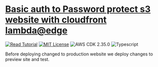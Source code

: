 # [Basic auth to Password protect s3 website with cloudfront lambda@edge](https://apoorv.blog/password-protect-s3-static-site/)

[![Read Tutorial](https://badgen.now.sh/badge/Read/Tutorial/purple)](https://apoorv.blog/password-protect-s3-static-site/)
[![MIT License](https://badgen.now.sh/badge/License/MIT/blue)](https://github.com/apoorvmote/cdk-examples/blob/master/License.md)
![AWS CDK 2.35.0](https://badgen.net/badge/aws-cdk/2.35.0/yellow)
![Typescript](https://badgen.net/badge/icon/typescript?icon=typescript&label)

Before deploying changed to production website we deploy changes to preview site and test.